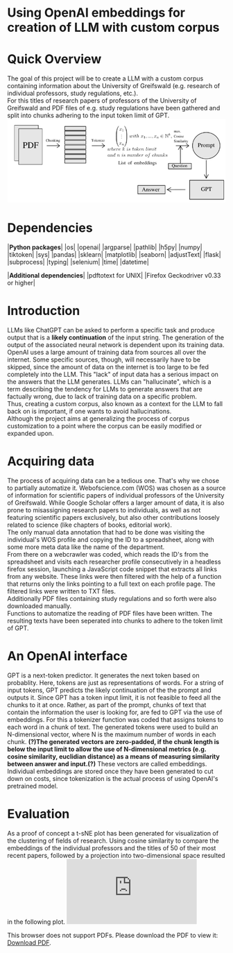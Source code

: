 # Using OpenAI embeddings for creation of LLM with custom corpus

# Quick Overview
The goal of this project will be to create a LLM with a custom corpus containing information about the University of Greifswald (e.g. research of individual professors, study regulations, etc.).\
For this titles of research papers of professors of the University of Greifswald and PDF files of e.g. study regulations have been gathered and split into chunks adhering to the input token limit of GPT.\
![Overview](./overview.png "Overview")

# Dependencies
|**Python packages**|
|os|
|openai|
|argparse|
|pathlib|
|h5py|
|numpy|
|tiktoken|
|sys|
|pandas|
|sklearn|
|matplotlib|
|seaborn|
|adjustText|
|flask|
|subprocess|
|typing|
|selenium|
|time|
|datetime|

|**Additional dependencies**|
|pdftotext for UNIX|
|Firefox Geckodriver v0.33 or higher|

# Introduction
LLMs like ChatGPT can be asked to perform a specific task and produce output that is a **likely continuation** of the input string. The generation of the output of the associated neural network is dependent upon its training data. OpenAI uses a large amount of training data from sources all over the internet. Some specific sources, though, will necessarily have to be skipped, since the amount of data on the internet is too large to be fed completely into the LLM. This "lack" of input data has a serious impact on the answers that the LLM generates. LLMs can "hallucinate", which is a term describing the tendency for LLMs to generate answers that are factually wrong, due to lack of training data on a specific problem.\
Thus, creating a custom corpus, also known as a context for the LLM to fall back on is important, if one wants to avoid hallucinations.\
Although the project aims at generalizing the process of corpus customization to a point where the corpus can be easily modified or expanded upon. 

# Acquiring data
The process of acquiring data can be a tedious one. That's why we chose to partially automatize it. Webofscience.com (WOS) was chosen as a source of information for scientific papers of individual professors of the University of Greifswald. While Google Scholar offers a larger amount of data, it is also prone to misassigning research papers to individuals, as well as not featuring scientific papers exclusively, but also other contributions loosely related to science (like chapters of books, editorial work).\
The only manual data annotation that had to be done was visiting the individual's WOS profile and copying the ID to a spreadsheet, along with some more meta data like the name of the department.\
From there on a webcrawler was coded, which reads the ID's from the spreadsheet and visits each researcher profile consecutively in a headless firefox session, launching a JavaScript code snippet that extracts all links from any website. These links were then filtered with the help of a function that returns only the links pointing to a full text on each profile page. The filtered links were written to TXT files.\
Additionally PDF files containing study regulations and so forth were also downloaded manually.\
Functions to automatize the reading of PDF files have been written. The resulting texts have been seperated into chunks to adhere to the token limit of GPT.

# An OpenAI interface
GPT is a next-token predictor. It generates the next token based on probablity. Here, tokens are just as representations of words. For a string of input tokens, GPT predicts the likely continuation of the the prompt and outputs it. Since GPT has a token input limit, it is not feasible to feed all the chunks to it at once. Rather, as part of the prompt, chunks of text that contain the information the user is looking for, are fed to GPT via the use of embeddings. For this a tokenizer function was coded that assigns tokens to each word in a chunk of text. The generated tokens were used to build an N-dimensional vector, where N is the maximum number of words in each chunk. **(?)The generated vectors are zero-padded, if the chunk length is below the input limit to allow the use of N-dimensional metrics (e.g. cosine similarity, euclidian distance) as a means of measuring similarity between answer and input.(?)** These vectors are called embeddings. Individual embeddings are stored once they have been generated to cut down on costs, since tokenization is the actual process of using OpenAI's pretrained model.

# Evaluation
As a proof of concept a t-sNE plot has been generated for visualization of the clustering of fields of research. Using cosine similarity to compare the embeddings of the individual professors and the titles of 50 of their most recent papers, followed by a projection into two-dimensional space resulted in the following plot.
<object data="https://github.com/mslehre/text-embedding/tree/sJ/docs/pub_tsne_plot_with_edges.pdf" type="application/pdf" width="700px" height="700px">
    <embed src="https://github.com/mslehre/text-embedding/tree/sJ/docs/pub_tsne_plot_with_edges.pdf">
        <p>This browser does not support PDFs. Please download the PDF to view it: <a href="https://github.com/mslehre/text-embedding/tree/sJ/docs/pub_tsne_plot_with_edges.pdf">Download PDF</a>.</p>
    </embed>
</object>
